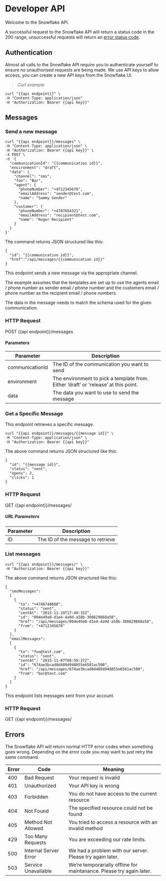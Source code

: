Developer API
================

Welcome to the Snowflake API.

A successful request to the Snowflake API will return a status code in the 200 range, unsuccessful requests will return an [error status code](#developer-api-errors).

Authentication
--------------

Almost all calls to the Snowflake API require you to authenticate yourself to ensure no unauthorised requests are being made. We use API keys to allow access, you can create a new API keys from the Snowflake UI.

> *Curl example*
```
curl "{{api endpoint}}" \
-H "Content-Type: application/json"
-H "Authorization: Bearer {{api key}}"
```

Messages
--------

### Send a new message

```
curl "{{api endpoint}}/messages" \
-H "Content-Type: application/json" \
-H "Authorization: Bearer {{api key}}" \
-X POST \
-d '{
  "communicationId": "{{communication id}}",
  "environment": "draft",
  "data": {
    "channel": "sms",
    "foo": "Bar",
    "agent": {
      "phoneNumber": "+4712345678",
      "emailAddress": "sender@test.com",
      "name": "Sammy Sender"
    },
    "customer": {
      "phoneNumber": "+4787654321",
      "emailAddress": "recipient@test.com",
      "name": "Roger Recipient"
    }
  }
}'
```
The command returns JSON structured like this:

```
{
  "id": "{{communication id}}",
  "href":"/api/messages/{{communication id}}"
}
```

This endpoint sends a new message via the appropriate channel.

The example assumes that the templates are set up to use the agents email / phone number as sender email / phone number and the customers email / phone number as the recipient email / phone numbers.

The data in the message needs to match the schema used for the given communication.

### HTTP Request

POST {{api endpoint}}/messages

#### Parameters

Parameter | Description
----------|------------
communicationId | The ID of the communication you want to send
environment | The environment to pick a template from. Either ‘draft’ or 'release’ at this point.
data | The data you want to use to send the message

### Get a Specific Message

This endpoint retrieves a specific message.

```
curl "{{api endpoint}}/messages/{{message id}}" \
-H "Content-Type: application/json" \
-H "Authorization: Bearer {{api key}}"
```
The above command returns JSON structured like this:

```
{
  "id": "{{message id}}",
  "status": "sent",
  "opens": 2,
  "clicks": 1
}
```


### HTTP Request

GET {{api endpoint}}/messages/<ID>

##### URL Parameters

Parameter | Description
----------|------------
ID | The ID of the message to retrieve

### List messages

```
curl "{{api endpoint}}/messages/" \
-H "Authorization: Bearer {{api key}}"
```

The above command returns JSON structured like this:

```
{
  "smsMessages":
  [
    {
      "to": "+4746748688",
      "status": "sent",
      "sentAt": "2015-11-19T17:49:15Z",
      "id": "004e49a0-d1e4-4a9d-a58b-308629868a50",
      "href": "/api/messages/004e49a0-d1e4-4a9d-a58b-308629868a50",
      "from": "+4712345678"
    }
  ],
  "emailMessages":
  [
    {
      "to": "foo@test.com",
      "status": "sent",
      "sentAt": "2015-11-07T08:59:37Z",
      "id": "674ae3bcad8d489d948055e6581ac590",
      "href": "/api/messages/674ae3bcad8d489d948055e6581ac590",
      "from": "bar@test.com"
    }
  ]
}
```

This endpoint lists messages sent from your account.

### HTTP Request

GET {{api endpoint}}/messages/






Errors
------

The Snowflake API will return normal HTTP error codes when something goes wrong. Depending on the error code you may want to just retry the same command.

Error|Code|Meaning
-----|----|-------
400 | Bad Request | Your request is invalid
401 | Unauthorized | Your API key is wrong
403 | Forbidden | You do not have access to the current resource
404 | Not Found | The specified resource could not be found
405 | Method Not Allowed | You tried to access a resource with an invalid method
429 | Too Many Requests | You are exceeding our rate limits.
500 | Internal Server Error | We had a problem with our server. Please try again later.
503 | Service Unavailable | We’re temporarially offline for maintanance. Please try again later.
